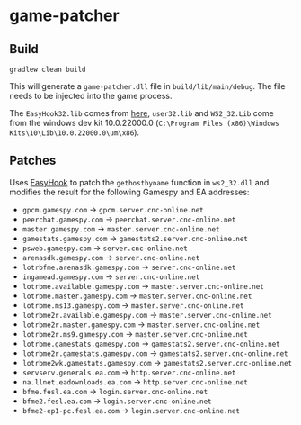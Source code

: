 # game-patcher

## Build

```
gradlew clean build
```

This will generate a `game-patcher.dll` file in `build/lib/main/debug`. The file needs to be injected into the game process.

The `EasyHook32.lib` comes from [here](https://easyhook.github.io/tutorials/nativemanuallyaddref.html), `user32.lib` and `WS2_32.Lib` come from the windows dev
kit 10.0.22000.0 (`C:\Program Files (x86)\Windows Kits\10\Lib\10.0.22000.0\um\x86`).

## Patches

Uses [EasyHook](https://easyhook.github.io/) to patch the `gethostbyname` function in `ws2_32.dll` and modifies the result for the following Gamespy and EA
addresses:

- `gpcm.gamespy.com` -> `gpcm.server.cnc-online.net`
- `peerchat.gamespy.com` -> `peerchat.server.cnc-online.net`
- `master.gamespy.com` -> `master.server.cnc-online.net`
- `gamestats.gamespy.com` -> `gamestats2.server.cnc-online.net`
- `psweb.gamespy.com` -> `server.cnc-online.net`
- `arenasdk.gamespy.com` -> `server.cnc-online.net`
- `lotrbfme.arenasdk.gamespy.com` -> `server.cnc-online.net`
- `ingamead.gamespy.com` -> `server.cnc-online.net`
- `lotrbme.available.gamespy.com` -> `master.server.cnc-online.net`
- `lotrbme.master.gamespy.com` -> `master.server.cnc-online.net`
- `lotrbme.ms13.gamespy.com` -> `master.server.cnc-online.net`
- `lotrbme2r.available.gamespy.com` -> `master.server.cnc-online.net`
- `lotrbme2r.master.gamespy.com` -> `master.server.cnc-online.net`
- `lotrbme2r.ms9.gamespy.com` -> `master.server.cnc-online.net`
- `lotrbme.gamestats.gamespy.com` -> `gamestats2.server.cnc-online.net`
- `lotrbme2r.gamestats.gamespy.com` -> `gamestats2.server.cnc-online.net`
- `lotrbme2wk.gamestats.gamespy.com` -> `gamestats2.server.cnc-online.net`
- `servserv.generals.ea.com` -> `http.server.cnc-online.net`
- `na.llnet.eadownloads.ea.com` -> `http.server.cnc-online.net`
- `bfme.fesl.ea.com` -> `login.server.cnc-online.net`
- `bfme2.fesl.ea.com` -> `login.server.cnc-online.net`
- `bfme2-ep1-pc.fesl.ea.com` -> `login.server.cnc-online.net`
